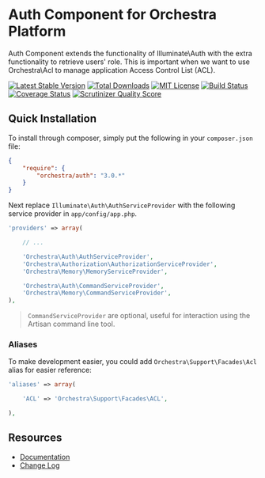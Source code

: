 Auth Component for Orchestra Platform
==============

Auth Component extends the functionality of Illuminate\Auth with the extra functionality to retrieve users' role. This is important when we want to use Orchestra\Acl to manage application Access Control List (ACL).

[![Latest Stable Version](https://img.shields.io/github/release/orchestral/auth.svg?style=flat)](https://packagist.org/packages/orchestra/auth)
[![Total Downloads](https://img.shields.io/packagist/dt/orchestra/auth.svg?style=flat)](https://packagist.org/packages/orchestra/auth)
[![MIT License](https://img.shields.io/packagist/l/orchestra/auth.svg?style=flat)](https://packagist.org/packages/orchestra/auth)
[![Build Status](https://img.shields.io/travis/orchestral/auth/master.svg?style=flat)](https://travis-ci.org/orchestral/auth)
[![Coverage Status](https://img.shields.io/coveralls/orchestral/auth/master.svg?style=flat)](https://coveralls.io/r/orchestral/auth?branch=master)
[![Scrutinizer Quality Score](https://img.shields.io/scrutinizer/g/orchestral/auth/master.svg?style=flat)](https://scrutinizer-ci.com/g/orchestral/auth/)

## Quick Installation

To install through composer, simply put the following in your `composer.json` file:

```json
{
	"require": {
		"orchestra/auth": "3.0.*"
	}
}
```

Next replace `Illuminate\Auth\AuthServiceProvider` with the following service provider in `app/config/app.php`.

```php
'providers' => array(

	// ...

	'Orchestra\Auth\AuthServiceProvider',
	'Orchestra\Authorization\AuthorizationServiceProvider',
	'Orchestra\Memory\MemoryServiceProvider',

	'Orchestra\Auth\CommandServiceProvider',
	'Orchestra\Memory\CommandServiceProvider',
),
```

> `CommandServiceProvider` are optional, useful for interaction using the Artisan command line tool.

### Aliases

To make development easier, you could add `Orchestra\Support\Facades\Acl` alias for easier reference:

```php
'aliases' => array(

	'ACL' => 'Orchestra\Support\Facades\ACL',

),
```

## Resources

* [Documentation](http://orchestraplatform.com/docs/latest/components/auth)
* [Change Log](http://orchestraplatform.com/docs/latest/components/auth/changes#v3-0)

